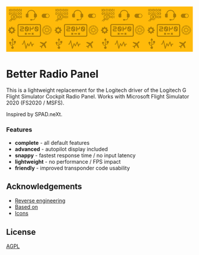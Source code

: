 
![Logo](.img/banner.png)


# Better Radio Panel

This is a lightweight replacement for the Logitech driver of the Logitech G Flight Simulator Cockpit Radio Panel.
Works with Microsoft Flight Simulator 2020 (FS2020 / MSFS).

Inspired by SPAD.neXt.

### Features
* **complete** - all default features
* **advanced** - autopilot display included
* **snappy** - fastest response time / no input latency
* **lightweight** - no performance / FPS impact
* **friendly** - improved transponder code usability

## Acknowledgements

 - [Reverse engineering](https://github.com/bjanders/fpanels)
 - [Based on](https://github.com/daibach142/SaitekRadio)
 - [Icons](flaticon.com/)


## License

[AGPL](https://www.gnu.org/licenses/agpl-3.0.en.html)
